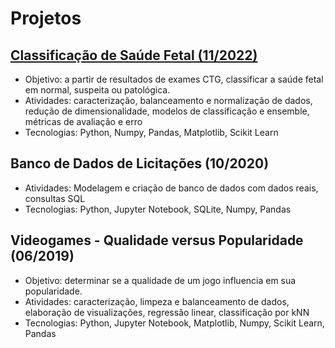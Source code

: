 # Projetos

## [Classificação de Saúde Fetal (11/2022)](projetos/saude_fetal/saude_fetal.md)
- Objetivo: a partir de resultados de exames CTG, classificar a saúde fetal em normal, suspeita ou patológica.
- Atividades: caracterização, balanceamento e normalização de dados, redução de dimensionalidade, modelos de classificação e ensemble, métricas de avaliação e erro
- Tecnologias: Python, Numpy, Pandas, Matplotlib, Scikit Learn

## Banco de Dados de Licitações (10/2020)
- Atividades: Modelagem e criação de banco de dados com dados reais, consultas SQL
- Tecnologias: Python, Jupyter Notebook, SQLite, Numpy, Pandas

## Videogames - Qualidade versus Popularidade (06/2019)
- Objetivo: determinar se a qualidade de um jogo influencia em sua popularidade.
- Atividades: caracterização, limpeza e balanceamento de dados, elaboração de visualizações, regressão linear, classificação por kNN
- Tecnologias: Python, Jupyter Notebook, Matplotlib, Numpy, Scikit Learn, Pandas
